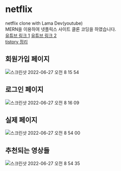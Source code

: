 # netflix
netflix clone with Lama Dev(youtube)<br>
MERN을 이용하여 넷플릭스 사이트 클론 코딩을 하였습니다.<br>
<a href="https://youtu.be/FzWG8jiw4XM">유튜브 링크 1</a> 
<a href="https://youtu.be/tsNswx0nRKM">유튜브 링크 2</a><br>
<a href="https://sungilryuu.tistory.com/category/Netflix%20Clone%20Lama%2022.06.26">tistory 정리</a><br>



## 회원가입 페이지
![스크린샷 2022-06-27 오전 8 15 54](https://user-images.githubusercontent.com/97070046/175838263-c3fa55a1-7c84-4dc1-946c-eddbabb64202.png)


## 로그인 페이지
![스크린샷 2022-06-27 오전 8 16 09](https://user-images.githubusercontent.com/97070046/175838279-4c89e51e-8f03-4272-9b00-d1fa4f1acf83.png)

## 실제 페이지
![스크린샷 2022-06-27 오전 8 54 00](https://user-images.githubusercontent.com/97070046/175839175-c48a3b4c-92b4-401d-8f48-ff3dd2d2f04c.png)


## 추천되는 영상들
![스크린샷 2022-06-27 오전 8 54 35](https://user-images.githubusercontent.com/97070046/175839190-c20f257e-4dbf-4010-b1ae-e93a5ba7a9ab.png)
